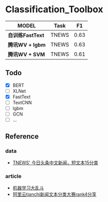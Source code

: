# Classification_Toolbox

| MODEL            | Task    |    F1    |
| ---------------- | ------- |--------- |
| **自训练FastText**   | TNEWS   |   0.63   | 
| **腾讯WV + lgbm**    | TNEWS   |   0.63   |
| **腾讯WV + SVM**     | TNEWS   |   0.61   |



## Todo
- [x] BERT
- [ ] XLNet
- [x] FastText
- [ ] TextCNN
- [ ] lgbm
- [ ] GCN
- [ ] ...

## Reference
### data
* [TNEWS' 今日头条中文新闻，短文本15分类](https://github.com/CLUEbenchmark/CLUE)

### article
* [机器学习大乱斗](https://github.com/wavewangyue/text-classification)
* [阿里云tianchi新闻文本分类大赛rank4分享](https://mp.weixin.qq.com/s/ceT0Cu2KF7yQVSsXDYezXQ)